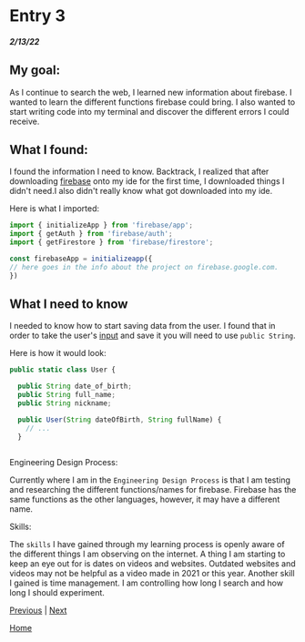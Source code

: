 # Entry 3
##### 2/13/22

## My goal: 

As I continue to search the web, I learned new information about firebase. I wanted to learn the different functions firebase could bring. I also wanted to start writing code into my terminal and discover the different errors I could receive. 

## What I found: 

I found the information I need to know. Backtrack, I realized that after downloading [firebase](firebase.google.com) onto my ide for the first time, I downloaded things I didn't need.I also didn't really know what got downloaded into my ide. 

Here is what I imported: 

```js
import { initializeApp } from 'firebase/app';
import { getAuth } from 'firebase/auth';
import { getFirestore } from 'firebase/firestore';

const firebaseApp = initializeapp({
// here goes in the info about the project on firebase.google.com.
})

```
## What I need to know

I needed to know how to start saving data from the user. I found that in order to take the user's [input](https://firebase.google.com/docs/database/admin/save-data) and save it you will need to use `public String`. 

Here is how it would look: 

```js
public static class User {

  public String date_of_birth;
  public String full_name;
  public String nickname;

  public User(String dateOfBirth, String fullName) {
    // ...
  }
  
 ```
 
Engineering Design Process: 

Currently where I am in the `Engineering Design Process` is that I am testing and researching the different functions/names for firebase. Firebase has the same functions as the other languages, however, it may have a different name. 

Skills: 

The `skills` I have gained through my learning process is openly aware of the different things I am observing on the internet. A thing I am starting to keep an eye out for is dates on videos and websites. Outdated websites and videos may not be helpful as a video made in 2021 or this year. Another skill I gained is time management. I am controlling how long I search and how long I should experiment. 



[Previous](entry02.md) | [Next](entry04.md)

[Home](../README.md)
